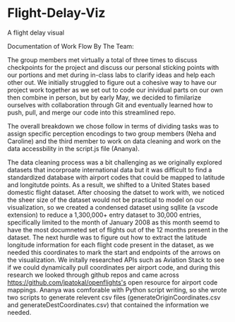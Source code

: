 # Flight-Delay-Viz
A flight delay visual

Documentation of Work Flow By The Team:

The group members met virtually a total of three times to discuss checkpoints for the project and discuss our personal sticking points with our portions and met during in-class labs to clarify ideas and help each other out. We initially struggled to figure out a cohesive way to have our project work together as we set out to code our inividual parts on our own then combine in person, but by early May, we decided to fimilarize ourselves with collaboration through Git and eventually learned how to push, pull, and merge our code into this streamlined repo. 

The overall breakdown we chose follow in terms of dividing tasks was to assign specific perception encodings to two group members (Neha and Caroline) and the third member to work on data cleaning and work on the data accessbility in the script.js file (Ananya). 

The data cleaning process was a bit challenging as we originally explored datasets that incorproate international data but it was  difficult to find a standardized database with airport codes that could be mapped to latitude and longitutde points. As a result, we shifted to a United States based domestic flight dataset. After choosing the datset to work with, we noticed the sheer size of the dataset would not be practical to model on our visualization, so we created a condensed dataset using sqllite (a vscode extension) to reduce a 1,300,000+ entry dataset to 30,000 entries, specifically limited to the month of January 2008 as this month seemd to have the most documneted set of flights out of the 12 months present in the dataset. The next hurdle was to figure out how to extract the latitude longitude information for each flight code present in the dataset, as we needed this coordinates to mark the start and endpoints of the arrows on the visualization. We initally researched APIs such as Aviation Stack to see if we could dynamically pull coordinates per airport code, and during this research we looked through github repos and came across https://github.com/jpatokal/openflights's open resource for airport code mappings. Ananya was comforable with Python script writing, so she wrote two scripts to generate relevent csv files (generateOriginCoordinates.csv and generateDestCoordinates.csv) that contained the information we needed. 

